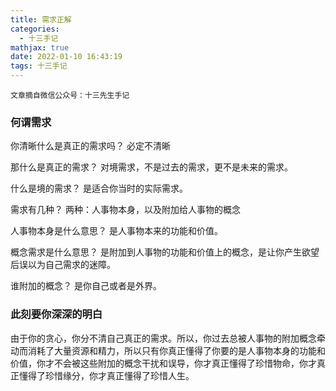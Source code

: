 ```yaml
---
title: 需求正解
categories:
  - 十三手记
mathjax: true
date: 2022-01-10 16:43:19
tags: 十三手记
---
```

`文章摘自微信公众号：十三先生手记`

### 何谓需求
你清晰什么是真正的需求吗？
必定不清晰

那什么是真正的需求？
对境需求，不是过去的需求，更不是未来的需求。

什么是境的需求？
是适合你当时的实际需求。

需求有几种？
两种：人事物本身，以及附加给人事物的概念

人事物本身是什么意思？
是人事物本来的功能和价值。

概念需求是什么意思？
是附加到人事物的功能和价值上的概念，是让你产生欲望后误以为自己需求的迷障。

谁附加的概念？
是你自己或者是外界。

### 此刻要你深深的明白
由于你的贪心，你分不清自己真正的需求。所以，你过去总被人事物的附加概念牵动而消耗了大量资源和精力，所以只有你真正懂得了你要的是人事物本身的功能和价值，你才不会被这些附加的概念干扰和误导，你才真正懂得了珍惜物命，你才真正懂得了珍惜缘分，你才真正懂得了珍惜人生。

